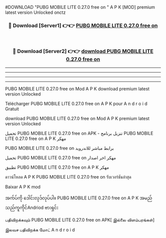 #DOWNLOAD "PUBG MOBILE LITE 0.27.0 free on   " A P K [MOD] premium latest version Unlocked onctz 



<div align="center">

<h3>🔴 Download [Server1] 👉👉 <a href="https://apkdownload12.web.app/?title=PUBG MOBILE LITE 0.27.0 free on   ">PUBG MOBILE LITE 0.27.0 free on    </a></h3><br>

<h3>🔴 Download [Server2] 👉👉 <a href="https://apkdownload12.web.app/?title=PUBG MOBILE LITE 0.27.0 free on   ">download PUBG MOBILE LITE 0.27.0 free on    </a></h3>
</div>


----------------------------------------------------------

----------------------------------------------------------

----------------------------------------------------------

----------------------------------------------------------


PUBG MOBILE LITE 0.27.0 free on    Mod A P K download premium latest version Unlocked

Télécharger  PUBG MOBILE LITE 0.27.0 free on    A P K pour A n d r o i d Gratuit

download PUBG MOBILE LITE 0.27.0 free on    Mod A P K premium latest version Unlocked

تحميل PUBG MOBILE LITE 0.27.0 free on    APK - تنزيل برنامج PUBG MOBILE LITE 0.27.0 free on    A P K مهكر

PUBG MOBILE LITE 0.27.0 free on    برابط مباشر للاندرويد

تحميل PUBG MOBILE LITE 0.27.0 free on    مهكر اخر اصدار

تطبيق PUBG MOBILE LITE 0.27.0 free on    A P K مهكر

ดาวน์โหลด A P K PUBG MOBILE LITE 0.27.0 free on    รับเวอร์ชันล่าสุด

Baixar A P K mod

အက်ပ်ကို ဒေါင်းလုဒ်လုပ်ပါ။ PUBG MOBILE LITE 0.27.0 free on    A P K အမည်သည်ကူကိုင်Andriod ဗားရှင်း

பதிவிறக்கவும் PUBG MOBILE LITE 0.27.0 free on    APK[ இல்லை விளம்பரங்கள்] 
 
இலவச பதிவிறக்க மோட் A n d r o i d



